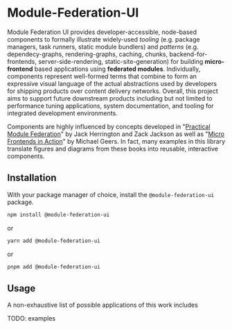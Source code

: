 # Module-Federation-UI

Module Federation UI provides developer-accessible, node-based components to formally illustrate widely-used *tooling* (e.g. package managers, task runners, static module bundlers) and *patterns* (e.g. dependecy-graphs, rendering-graphs, caching, chunks, backend-for-frontends, server-side-rendering, static-site-generation) for building **micro-frontend** based applications using **federated modules**. Individually, components represent well-formed terms that combine to form an expressive visual language of the actual abstractions used by developers for shipping products over content delivery networks. Overall, this project aims to support future downstream products including but not limited to performance tuning applications, system documentation, and tooling for integrated development environments.

Components are highly influenced by concepts developed in "[Practical Module Federation](https://module-federation.myshopify.com/products/practical-module-federation)" by Jack Herrington and Zack Jackson as well as "[Micro Frontends in Action](https://www.manning.com/books/micro-frontends-in-action?a_aid=mfia&a_bid=5f09fdeb)" by Michael Geers. In fact, many examples in this library translate figures and diagrams from these books into reusable, interactive components.


## Installation

With your package manager of choice, install the `@module-federation-ui` package.

```bash
npm install @module-federation-ui
```

or

```bash
yarn add @module-federation-ui
```

or

```bash
pnpm add @module-federation-ui
```

## Usage

A non-exhaustive list of possible applications of this work includes

TODO: examples
